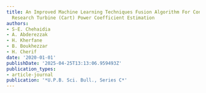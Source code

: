 ```yaml
---
title: An Improved Machine Learning Techniques Fusion Algorithm For Controls Advanced
  Research Turbine (Cart) Power Coefficient Estimation
authors:
- S-E. Chehaidia
- A. Abderezzak
- H. Kherfane
- B. Boukhezzar
- H. Cherif
date: '2020-01-01'
publishDate: '2025-04-25T13:13:06.959493Z'
publication_types:
- article-journal
publication: '*U.P.B. Sci. Bull., Series C*'
---
```

